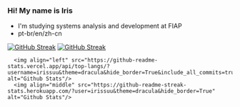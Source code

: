 ### Hi! My name is Iris


-  I'm studying systems analysis and development at FIAP
-  pt-br/en/zh-cn




 
  
<a href="https://git.io/streak-stats"><img src="https://streak-stats.demolab.com?user=irissuu&theme=blueberry-duo&hide_border=true" alt="GitHub Streak" /></a>
<a href="https://git.io/streak-stats"><img src="https://readme-stats.demolab.com?user=irissuu&theme=blueberry-duo&hide_border=true" alt="GitHub Streak" /></a>

      <img align="left" src="https://github-readme-stats.vercel.app/api/top-langs/?username=irissuu&theme=dracula&hide_border=True&include_all_commits=true&count_private=true" alt="Github Stats"/>
      <img align="middle" src="https://github-readme-streak-stats.herokuapp.com/?user=irissuu&theme=dracula&hide_border=True" alt="Github Stats"/>
 


